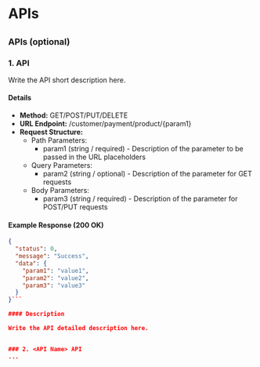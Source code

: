 # <Main Category> APIs

## <Sub Category> APIs (optional)


### 1. <API Name> API

Write the API short description here.

#### Details
- **Method:** GET/POST/PUT/DELETE
- **URL Endpoint:** /customer/payment/product/{param1}
- **Request Structure:**
  - Path Parameters:
	- param1 (string / required) - Description of the parameter to be passed in the URL placeholders
  - Query Parameters:
    - param2 (string / optional) - Description of the parameter for GET requests
  - Body Parameters:
	- param3 (string / required) - Description of the parameter for POST/PUT requests

#### Example Response (200 OK)
```json
{
  "status": 0,
  "message": "Success",
  "data": {
	"param1": "value1",
	"param2": "value2",
	"param3": "value3"
  }
}```

#### Description

Write the API detailed description here.


### 2. <API Name> API
...
